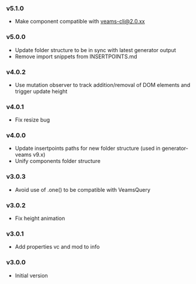 ### v5.1.0
- Make component compatible with veams-cli@2.0.xx

### v5.0.0
- Update folder structure to be in sync with latest generator output
- Remove import snippets from INSERTPOINTS.md

### v4.0.2
- Use mutation observer to track addition/removal of DOM elements and trigger update height

### v4.0.1
- Fix resize bug

### v4.0.0
- Update insertpoints paths for new folder structure (used in generator-veams v9.x)
- Unify components folder structure

### v3.0.3
- Avoid use of .one() to be compatible with VeamsQuery

### v3.0.2
- Fix height animation 

### v3.0.1
- Add properties vc and mod to info

### v3.0.0
- Initial version